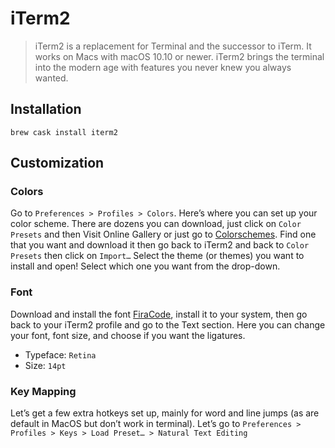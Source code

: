 # iTerm2

> iTerm2 is a replacement for Terminal and the successor to iTerm. It works on Macs with macOS 10.10 or newer. iTerm2 brings the terminal into the modern age with features you never knew you always wanted.

## Installation

```text
brew cask install iterm2
```

## Customization

### Colors

Go to `Preferences > Profiles > Colors`. Here’s where you can set up your color scheme. There are dozens you can download, just click on `Color Presets` and then Visit Online Gallery or just go to [Colorschemes](http://iterm2colorschemes.com/). Find one that you want and download it then go back to iTerm2 and back to `Color Presets` then click on `Import…` Select the theme \(or themes\) you want to install and open! Select which one you want from the drop-down.

### Font

Download and install the font [FiraCode](https://github.com/ryanoasis/nerd-fonts/releases/download/v2.0.0/FiraCode.zip), install it to your system, then go back to your iTerm2 profile and go to the Text section. Here you can change your font, font size, and choose if you want the ligatures.

* Typeface: `Retina`
* Size: `14pt`

### Key Mapping

Let’s get a few extra hotkeys set up, mainly for word and line jumps \(as are default in MacOS but don’t work in terminal\). Let’s go to `Preferences > Profiles > Keys > Load Preset… > Natural Text Editing`

